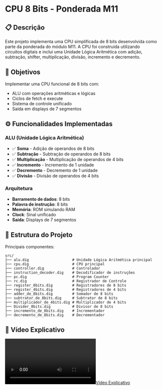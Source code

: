 # CPU 8 Bits - Ponderada M11

## 📋 Descrição

Este projeto implementa uma CPU simplificada de 8 bits desenvolvida como parte da ponderada do módulo M11. A CPU foi construída utilizando circuitos digitais e inclui uma Unidade Lógica Aritmética com adição, subtração, shifter, multiplicação, divisão, incremento e decremento.

## 🎯 Objetivos

Implementar uma CPU funcional de 8 bits com:
- ALU com operações aritméticas e lógicas
- Ciclos de fetch e execute
- Sistema de controle unificado
- Saída em displays de 7 segmentos

## ⚙️ Funcionalidades Implementadas

### ALU (Unidade Lógica Aritmética)
- ✅ **Soma** - Adição de operandos de 8 bits
- ✅ **Subtração** - Subtração de operandos de 8 bits  
- ✅ **Multiplicação** - Multiplicação de operandos de 4 bits
- ✅ **Incremento** - Incremento de 1 unidade
- ✅ **Decremento** - Decremento de 1 unidade
- ✅ **Divisão** - Divisão de operandos de 4 bits

### Arquitetura
- **Barramento de dados**: 8 bits
- **Palavra de instrução**: 8 bits
- **Memória**: ROM simulando RAM
- **Clock**: Sinal unificado
- **Saída**: Displays de 7 segmentos

## 📁 Estrutura do Projeto
Principais componentes:

```
src/
├── alu.dig                    # Unidade Lógica Aritmética principal
├── cpu.dig                    # CPU principal
├── controller.dig             # Controlador
├── instruction_decoder.dig    # Decodificador de instruções
├── pc.dig                     # Program Counter
├── rc.dig                     # Registrador de Controle
├── register_8bits.dig         # Registradores de 8 bits
├── register_4bits.dig         # Registradores de 4 bits
├── adder_de_8bits.dig         # Somador de 8 bits
├── subtrator_de_8bits.dig     # Subtrator de 8 bits
├── multiplicador_de_4bits.dig # Multiplicador de 4 bits
├── Divider_8bits.dig          # Divisor de 8 bits
├── incremento_de_8bits.dig    # Incrementador
├── decremento_de_8bits.dig    # Decrementador
```

## 🎥 Vídeo Explicativo
[![Vídeo Explicativo](cpu8bits_Dathmd1O.mp4)](cpu8bits_Dathmd1O.mp4)



